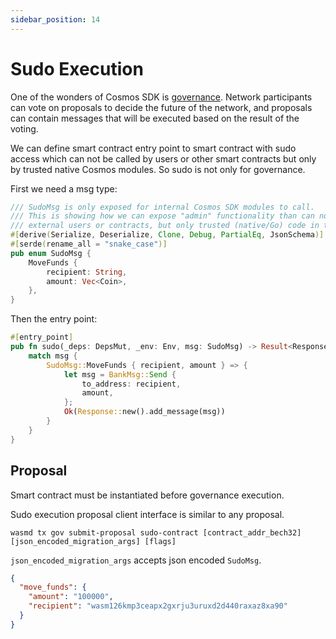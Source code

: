 ```yaml
---
sidebar_position: 14
---
```


# Sudo Execution

One of the wonders of Cosmos SDK is [governance](https://docs.cosmos.network/v0.44/modules/gov/).
Network participants can vote on proposals to decide the future of the network, and proposals can contain messages
that will be executed based on the result of the voting.

We can define smart contract entry point to smart contract with sudo access which can not be called by users or other smart contracts
but only by trusted native Cosmos modules. So sudo is not only for governance.

First we need a msg type:

```rust
/// SudoMsg is only exposed for internal Cosmos SDK modules to call.
/// This is showing how we can expose "admin" functionality than can not be called by
/// external users or contracts, but only trusted (native/Go) code in the blockchain
#[derive(Serialize, Deserialize, Clone, Debug, PartialEq, JsonSchema)]
#[serde(rename_all = "snake_case")]
pub enum SudoMsg {
    MoveFunds {
        recipient: String,
        amount: Vec<Coin>,
    },
}
```

Then the entry point:

```rust
#[entry_point]
pub fn sudo(_deps: DepsMut, _env: Env, msg: SudoMsg) -> Result<Response, HackError> {
    match msg {
        SudoMsg::MoveFunds { recipient, amount } => {
            let msg = BankMsg::Send {
                to_address: recipient,
                amount,
            };
            Ok(Response::new().add_message(msg))
        }
    }
}
```

## Proposal

Smart contract must be instantiated before governance execution.

Sudo execution proposal client interface is similar to any proposal.

```shell
wasmd tx gov submit-proposal sudo-contract [contract_addr_bech32] [json_encoded_migration_args] [flags]
```

`json_encoded_migration_args` accepts json encoded `SudoMsg`.

```json
{
  "move_funds": {
    "amount": "100000",
    "recipient": "wasm126kmp3ceapx2gxrju3uruxd2d440raxaz8xa90"
  }
}
```
